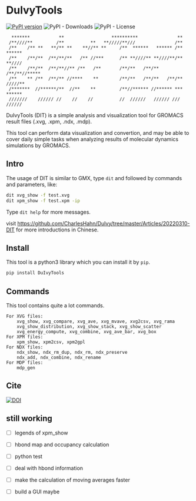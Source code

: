 # DuIvyTools
[![PyPI version](https://badge.fury.io/py/DuIvyTools.svg)](https://badge.fury.io/py/DuIvyTools)
![PyPI - Downloads](https://img.shields.io/pypi/dm/DuIvyTools)
![PyPI - License](https://img.shields.io/pypi/l/DuIvyTools)


```
  *******           **                  **********               **
 /**////**         /**          **   **/////**///               /**
 /**    /** **   **/** **    **//** **     /**  ******   ****** /**  ******
 /**    /**/**  /**/**/**   /** //***      /** **////** **////**/** **//// 
 /**    /**/**  /**/**//** /**   /**       /**/**   /**/**   /**/**//***** 
 /**    ** /**  /**/** //****    **        /**/**   /**/**   /**/** /////**
 /*******  //******/**  //**    **         /**//****** //****** *** ****** 
 ///////    ////// //    //    //          //  //////   ////// /// //////
```

DuIvyTools (DIT) is a simple analysis and visualization tool for GROMACS result
files (.xvg, .xpm, .ndx, .mdp). 

This tool can perform data visualization and convertion, and may be able to 
cover daily simple tasks when analyzing results of molecular dynamics 
simulations by GROMACS. 

## Intro

The usage of DIT is similar to GMX, type `dit` and followed by commands and 
parameters, like:

```bash
dit xvg_show -f test.xvg
dit xpm_show -f test.xpm -ip
```

Type `dit help` for more messages.

visit https://github.com/CharlesHahn/DuIvy/tree/master/Articles/20220310-DIT 
for more introductions in Chinese.


## Install

This tool is a python3 library which you can install it by `pip`.

```bash
pip install DuIvyTools
```

## Commands

This tool contains quite a lot commands.

```
For XVG files:
    xvg_show, xvg_compare, xvg_ave, xvg_mvave, xvg2csv, xvg_rama
    xvg_show_distribution, xvg_show_stack, xvg_show_scatter
    xvg_energy_compute, xvg_combine, xvg_ave_bar, xvg_box
For XPM files:
    xpm_show, xpm2csv, xpm2gpl
For NDX files:
    ndx_show, ndx_rm_dup, ndx_rm, ndx_preserve
    ndx_add, ndx_combine, ndx_rename
For MDP files:
    mdp_gen
```


## Cite 

[![DOI](https://zenodo.org/badge/DOI/10.5281/zenodo.6359044.svg)](https://doi.org/10.5281/zenodo.6359044)

## still working 

- [ ] legends of xpm_show
- [ ] hbond map and occupancy calculation
- [ ] python test
- [ ] deal with hbond information
- [ ] make the calculation of moving averages faster
- [ ] build a GUI maybe

